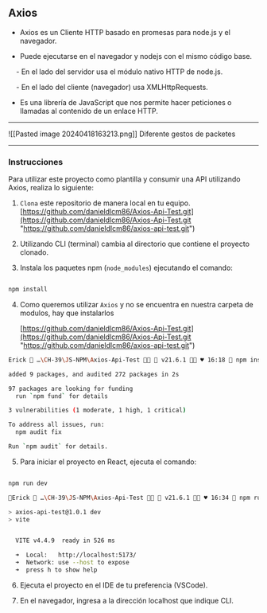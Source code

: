 ## Axios

- Axios es un Cliente HTTP basado en promesas para node.js y el navegador.

- Puede ejecutarse en el navegador y nodejs con el mismo código base.

    - En el lado del servidor usa el módulo nativo HTTP de node.js.

    - En el lado del cliente (navegador) usa XMLHttpRequests.

- Es una librería de JavaScript que nos permite hacer peticiones o llamadas al contenido de un enlace HTTP.


---
![[Pasted image 20240418163213.png]]
Diferente gestos de packetes 

---
### Instrucciones

Para utilizar este proyecto como plantilla y consumir una API utilizando Axios, realiza lo siguiente:

1. `Clona` este repositorio de manera local en tu equipo.
   [https://github.com/danieldlcm86/Axios-Api-Test.git](https://github.com/danieldlcm86/Axios-Api-Test.git "https://github.com/danieldlcm86/axios-api-test.git")

2. Utilizando CLI (terminal) cambia al directorio que contiene el proyecto clonado.

3. Instala los paquetes npm (`node_modules`) ejecutando el comando:

```sh

npm install

```

4. Como queremos utilizar `Axios` y no se encuentra en nuestra carpeta de modulos, hay que instalarlos
   
   [https://github.com/danieldlcm86/Axios-Api-Test.git](https://github.com/danieldlcm86/Axios-Api-Test.git "https://github.com/danieldlcm86/axios-api-test.git")

```sh
Erick  …\CH-39\JS-NPM\Axios-Api-Test   v21.6.1  ♥ 16:18  npm install axios

added 9 packages, and audited 272 packages in 2s

97 packages are looking for funding
  run `npm fund` for details

3 vulnerabilities (1 moderate, 1 high, 1 critical)

To address all issues, run:
  npm audit fix

Run `npm audit` for details.
```


5. Para iniciar el proyecto en React, ejecuta el comando:

```sh

npm run dev

```

```sh
Erick  …\CH-39\JS-NPM\Axios-Api-Test   v21.6.1  ♥ 16:34  npm run dev      

> axios-api-test@1.0.1 dev
> vite


  VITE v4.4.9  ready in 526 ms

  ➜  Local:   http://localhost:5173/
  ➜  Network: use --host to expose
  ➜  press h to show help

```

6. Ejecuta el proyecto en el IDE de tu preferencia (VSCode).

7. En el navegador, ingresa a la dirección localhost que indique CLI.
